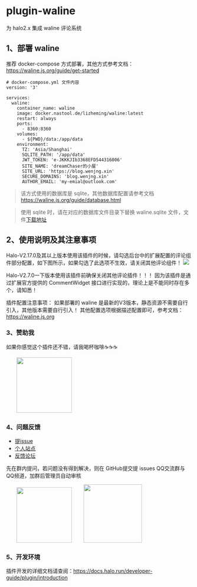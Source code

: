 # plugin-waline

为 halo2.x 集成 waline 评论系统

##  1、部署 waline
推荐 docker-compose 方式部署，其他方式参考文档：https://waline.js.org/guide/get-started 

```docker
# docker-compose.yml 文件内容
version: '3'

services:
  waline:
    container_name: waline
    image: docker.nastool.de/lizheming/waline:latest
    restart: always
    ports:
      - 8360:8360
    volumes:
      - ${PWD}/data:/app/data
    environment:
      TZ: 'Asia/Shanghai'
      SQLITE_PATH: '/app/data'
      JWT_TOKEN: 'e-JKKKJIb3368EFD544316006'
      SITE_NAME: 'dreamChaser的小屋'
      SITE_URL: 'https://blog.wenjng.xin'
      SECURE_DOMAINS: 'blog.wenjng.xin'
      AUTHOR_EMAIL: 'my-emial@outlook.com'
```
> 该方式使用的数据库是 sqlite，其他数据库配置请参考文档 https://waline.js.org/guide/database.html

> 使用 sqlite 时，请在对应的数据库文件目录下替换 waline.sqlite 文件，文件[下载地址](https://github.com/walinejs/waline/blob/main/assets/waline.sqlite)

## 2、使用说明及其注意事项

Halo-V2.17.0及其以上版本使用该插件的时候，请勾选后台中的扩展配置的评论组件部分配置，如下图所示，如果勾选了此选项不生效，请关闭其他评论组件！
![](https://camo.githubusercontent.com/d7f69a8cb5cb334d8e743fd18372abb9983ce3828f104295bfa2accea2bc7b51/68747470733a2f2f646f6765636c6f75642e77656e6a696e672e78696e2f696d6167652f617274616c6b2d706c7567696e2d657874656e73696f6e2e706e67)

Halo-V2.7.0一下版本使用该插件前确保关闭其他评论插件！！！
因为该插件是通过扩展官方提供的 CommentWidget 接口进行实现的，理论上是不能同时存在多个，请知悉！

插件配置注意事项：
如果部署的 waline 是最新的V3版本，静态资源不需要自行引入，其他版本需要自行引入！
其他配置选项根据描述配置即可，参考文档：https://waline.js.org

### 3、赞助我
如果你感觉这个插件还不错，请我喝杯咖啡☕️☕️☕️
<div>
&emsp;&emsp;<img src="https://api.minio.yyds.pink/bbs/2024-06-05/1717550152-502697-wxpay.png" width=150px />
</div>

### 4、问题反馈

- [提issue](https://github.com/wenjing-xin/plugin-waline/issues)
- [个人站点](https://blog.wenjing.xin)
- [反馈论坛](https://support.qq.com/product/651063)

先在群内提问，若问题没有得到解决，则在 GitHub提交提 issues
QQ交流群与QQ频道，加群后管理员自动审核
<div>
&emsp;&emsp;<img src="https://api.minio.yyds.pink/bbs/2024-06-04/1717467713-802505-qq.png" width=150px />
&emsp;&emsp;<img src="https://api.minio.yyds.pink/bbs/2024-06-04/1717467714-226493-qq.jpg" width=158px />
</div>

### 5、开发环境

插件开发的详细文档请查阅：<https://docs.halo.run/developer-guide/plugin/introduction>


